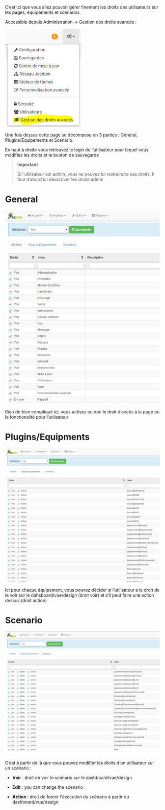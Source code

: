 C’est ici que vous allez pouvoir gérer finement les droits des utilisateurs sur les pages, équipements et scénarios.

Accessible depuis Administration → Gestion des droits avancés :

![](../images/rights.png)

Une fois dessus cette page se décompose en 3 parties : Général, Plugins/Equipements et Scénario.

En haut à droite vous retrouvez le login de l’utilisateur pour lequel vous modifiez les droits et le bouton de sauvegarde

> **Important**
>
> Si l’utilisateur est admin, vous ne pouvez lui restreindre ses droits. Il faut d’abord lui désactiver les droits admin

General
=======

![](../images/rights2.png)

Rien de bien compliqué ici, vous activez ou non le droit d’accès à la page ou la fonctionalité pour l’utilisateur

Plugins/Equipments
==================

![](../images/rights3.png)

Ici pour chaque équipement, vous pouvez décider si l’utilisateur a le droit de le voir sur le dahsboard/vue/design (droit voir) et s’il peut faire une action dessus (droit action)

Scenario
========

![](../images/rights4.png)

C’est à partir de là que vous pouvez modifier les droits d’un utilisateur sur un scénario :

-   **Voir** : droit de voir le scénario sur le dashboard/vue/design

-   **Edit** : you can change the scenario

-   **Action** : droit de forcer l'éxecution du scénario à partir du dashboard/vue/design


